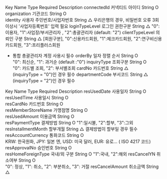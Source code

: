 Key	Name	Type	Required	Description
connectedId	커넥티드 아이디	String	O	
organization	기관코드	String	O	
identity	사용자 주민번호/사업자번호	String	△	우리은행의 경우, 비밀번호 오류 3회 이상시 '사업자등록번호' 입력 필요
loginTypeLevel	로그인 권한구분	String	△	"0":이용자, "1":사업장/부서관리자 , "2":총괄관리자 (default: "2")
clientTypeLevel	의뢰인 구분	String	△	[회원구분], "0":신용카드회원, "1":체크카드회원, "2":연구비신용카드회원, "3":프리플러스회원
* 통합 총괄관리자 계정 사용시 필수
orderBy	일자 정렬 순서	String	O	
"0": 최신순, "1": 과거순 (default :"0")
inquiryType	조회구분	String	O	
"0": 카드별 조회, "2": 부서별조회
cardNo	카드번호	String	△	
(inquiryType = "0")인 경우 필수
departmentCode	부서코드	String	△	
(inquiryType = "2")인 경우 필수

Key	Name	Type	Required	Description
resUsedDate	사용일자	String	O	 
resUsedTime	사용일시	String	O	 
resCardNo	카드번호	String	O	 
resMemberStoreName	가맹점명	String	O	 
resUsedAmount	이용금액	String	O	 
resPaymentType	결제방법	String	O	"1":일시불, "2":할부, "3":그외
resInstallmentMonth	할부개월	String	△	결제방법이 할부일 경우 필수
resAccountCurrency	통화코드	String	O	
KRW: 한국원화, JPY: 일본 엔, USD: 미국 달러, EUR: 유로... ( ISO 4217 코드)
resApprovalNo	승인번호	String	O	 
resHomeForeignType	국내/외 구분	String	O	"1":국내, "2":해외
resCancelYN	취소여부	String	O	
"0": 정상, "1": 취소, "2": 부분취소, "3": 거절
resCancelAmount	취소금액	String	△	 
